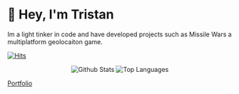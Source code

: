 # 👋 Hey, I'm Tristan
Im a light tinker in code and have developed projects such as Missile Wars a multiplatform geolocaiton game. 

[![Hits](https://hits.seeyoufarm.com/api/count/incr/badge.svg?url=https%3A%2F%2Fgithub.com%2Flongtimeno-c&count_bg=%233139E7&title_bg=%23111113&icon=github.svg&icon_color=%23E7E7E7&title=Hits&edge_flat=false)](https://hits.seeyoufarm.com)

<!--![longtimeno-c's GitHub stats](https://github-readme-stats.vercel.app/api?username=longtimeno-c&show_icons=true&custom_title=My+Stats)
--->


<div align="center">

![Github Stats](https://github-readme-stats.vercel.app/api?username=longtimeno-c&show_icons=true&custom_title=My+Stats&include_all_commits=false&line_height=20&theme=tokyonight&text_color=cfdaff&title_color=5e64ff&icon_color=7d81ff&border_color=cfdaff&include_orgs=true)
![Top Languages](https://github-readme-stats.vercel.app/api/top-langs/?username=longtimeno-c&layout=compact&card_width=333&theme=tokyonight&text_color=cfdaff&title_color=5e64ff&border_color=cfdaff)
</div>

<!--
<p align="left">
  <img alt="Typescript" src="https://img.shields.io/badge/-Typescript-3661ff?style=flat-square&logo=typescript&logoColor=white" />
  <img alt="Java" src="https://img.shields.io/badge/-Java-3661ff?style=flat-square&logo=java&logoColor=white" />
  <img alt="C++" src="https://img.shields.io/badge/-C++-424bed?style=flat-square&logo=c%2B%2B&logoColor=white" />  
  <img alt="github" src="https://img.shields.io/badge/-Github-2e3ad2?style=flat-square&logo=github&logoColor=white" />
  <img alt="css" src="https://img.shields.io/badge/-CSS-7639fa?style=flat-square&logo=css3&logoColor=white" />
  <img alt="html5" src="https://img.shields.io/badge/-HTML5-9d1ced?style=flat-square&logo=html5&logoColor=white" />
</p>

## Who Am I?
- I'm just your everyday average tech enthusist.
- I do many hardware / software projects

<br />

## What I'm Learning
- Web / App Development using React and Next.js with expo. 
- HTML and CSS
- Javascript
- I am focussing on learning more advanced C++ to better my skills. 
<br />
-->


[Portfolio](https://www.tristan.com/)
<br/>

<!--
## Projects
- [MissileWars](https://github.com/missilewarsrevival): Lead developer and founder.
<br />


## Awards/Honors
- Part of the team that won the CALICO '22 Programming Competition
-->
